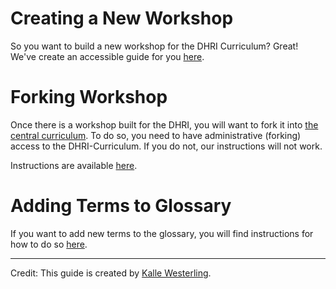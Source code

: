 # Creating a New Workshop

So you want to build a new workshop for the DHRI Curriculum? Great! We've create an accessible guide for you [here](creating-new-workshop.md).

# Forking Workshop

Once there is a workshop built for the DHRI, you will want to fork it into [the central curriculum](https://www.github.com/DHRI-Curriculum). To do so, you need to have administrative (forking) access to the DHRI-Curriculum. If you do not, our instructions will not work.

Instructions are available [here](forking-workshop.md).

# Adding Terms to Glossary

If you want to add new terms to the glossary, you will find instructions for how to do so [here](adding-new-terms.md).

----

Credit: This guide is created by [Kalle Westerling](https://www.github.com/kallewesterling).